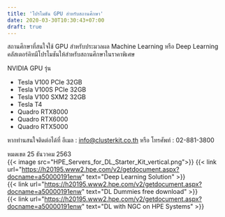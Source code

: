 ```yaml
---
title: 'โปรโมชัน GPU สำหรับสถานศึกษา'
date: 2020-03-30T10:30:43+07:00
draft: true
---
```


สถานศึกษาที่สนใจใช้ GPU สำหรับประมวลผล Machine Learning หรือ Deep Learning
คลัสเตอร์คิทมีโปรโมชันให้สำหรับสถานศึกษาในราคาพิเศษ

<!--more-->

NVIDIA GPU รุ่น

- Tesla V100 PCIe 32GB
- Tesla V100S PCIe 32GB
- Tesla V100 SXM2 32GB
- Tesla T4
- Quadro RTX8000
- Quadro RTX6000
- Quadro RTX5000

หากท่านสนใจติดต่อได้ที่ อีเมล : info@clusterkit.co.th หรือ โทรศัพท์ : 02-881-3800

หมดเขต 25 ธันวาคม 2563<br>
{{< image src="HPE_Servers_for_DL_Starter_Kit_vertical.png">}}
{{< link url="https://h20195.www2.hpe.com/v2/getdocument.aspx?docname=a50000191enw" text="Deep Learning Solution" >}}<br>
{{< link url="https://h20195.www2.hpe.com/v2/getdocument.aspx?docname=a50000191enw" text="DL Dummies free download" >}}<br>
{{< link url="https://h20195.www2.hpe.com/v2/getdocument.aspx?docname=a50000191enw" text="DL with NGC on HPE Systems" >}}
